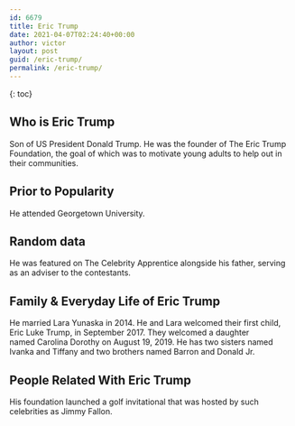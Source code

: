 ```yaml
---
id: 6679
title: Eric Trump
date: 2021-04-07T02:24:40+00:00
author: victor
layout: post
guid: /eric-trump/
permalink: /eric-trump/
---
```



{: toc}


## Who is Eric Trump



Son of US President Donald Trump. He was the founder of The Eric Trump Foundation, the goal of which was to motivate young adults to help out in their communities.

                
                
                
## Prior to Popularity



He attended Georgetown University.

                
                
                
## Random data



He was featured on The Celebrity Apprentice alongside his father, serving as an adviser to the contestants.

                
                
                
## Family & Everyday Life of Eric Trump



He married Lara Yunaska in 2014. He and Lara welcomed their first child, Eric Luke Trump, in September 2017. They welcomed a daughter named Carolina Dorothy on August 19, 2019. He has two sisters named Ivanka and Tiffany and two brothers named Barron and Donald Jr.

                
                
                
## People Related With Eric Trump



His foundation launched a golf invitational that was hosted by such celebrities as Jimmy Fallon.

                
              
            
          
          
          